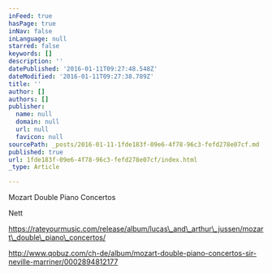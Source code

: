 ```yaml
---
inFeed: true
hasPage: true
inNav: false
inLanguage: null
starred: false
keywords: []
description: ''
datePublished: '2016-01-11T09:27:48.548Z'
dateModified: '2016-01-11T09:27:38.789Z'
title: ''
author: []
authors: []
publisher:
  name: null
  domain: null
  url: null
  favicon: null
sourcePath: _posts/2016-01-11-1fde183f-09e6-4f78-96c3-fefd278e07cf.md
published: true
url: 1fde183f-09e6-4f78-96c3-fefd278e07cf/index.html
_type: Article

---
```

Mozart Double Piano Concertos 

Nett

https://rateyourmusic.com/release/album/lucas\_and\_arthur\_jussen/mozart\_double\_piano\_concertos/

http://www.qobuz.com/ch-de/album/mozart-double-piano-concertos-sir-neville-marriner/0002894812177